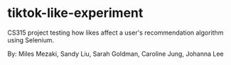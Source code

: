 # tiktok-like-experiment
CS315 project testing how likes affect a user's recommendation algorithm using Selenium.

By: Miles Mezaki, Sandy Liu, Sarah Goldman, Caroline Jung, Johanna Lee
